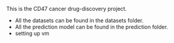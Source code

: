 This is the CD47 cancer drug-discovery project. 
- All the datasets can be found in the datasets folder.
- All the prediction model can be found in the prediction folder.
- setting up vm